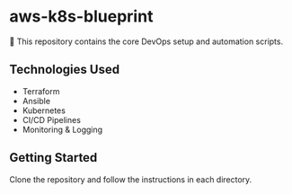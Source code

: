 # aws-k8s-blueprint
🚀 This repository contains the core DevOps setup and automation scripts.
## Technologies Used
- Terraform
- Ansible
- Kubernetes
- CI/CD Pipelines
- Monitoring & Logging

## Getting Started
Clone the repository and follow the instructions in each directory.
